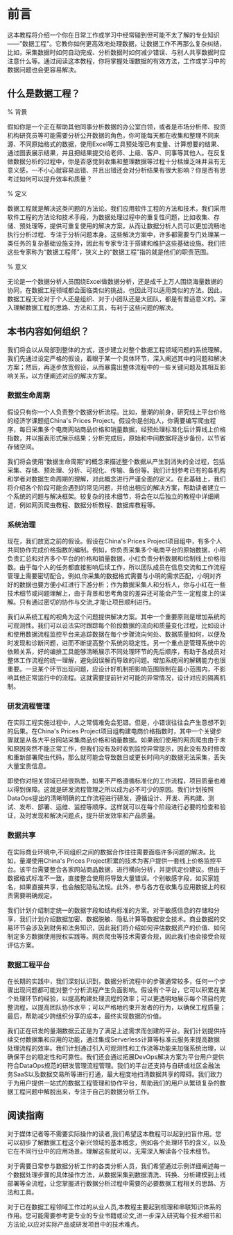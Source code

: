 # 前言

这本教程将介绍一个你在日常工作或学习中经常碰到但可能不太了解的专业知识——"数据工程"。它教你如何更高效地处理数据，让数据工作不再那么复杂纠结，比如，采集数据时如何自动完成、分析数据时如何减少错误、与别人共享数据时应注意什么等。通过阅读这本教程，你将掌握处理数据的有效方法，工作或学习中的数据问题也会更容易解决。

## 什么是数据工程？

% 背景

假如你是一个正在帮助其他同事分析数据的办公室白领，或者是市场分析师、投资机构研究员等可能需要分析公开数据的角色，你可能每天都在收集和整理不同来源、不同原始格式的数据，使用Excel等工具预处理已有变量、计算想要的结果、通过图表展示结果，并且把结果提交给老师、上级、客户、同事等其他人。在反复做数据分析的过程中，你是否感觉到收集和整理数据等过程十分枯燥乏味并且有无意义感，一不小心就容易出错、并且出错还会对分析结果有很大影响？你是否有思考过如何可以提升效率和质量？

% 定义

数据工程就是解决这类问题的方法论。我们应用软件工程的方法和技术，我们采用软件工程的方法论和技术手段，为数据处理过程中的重复性问题，比如收集、存储、预处理等，提供可重复使用的解决方案，从而让数据分析人员可以更加流畅地执行分析过程、专注于分析问题本身。这些解决方案中，许多都需要专门处理某一类任务的复杂基础设施支持，因此有专家专注于搭建和维护这些基础设施。我们把这些专家称为“数据工程师”，狭义上的“数据工程”指的就是他们的职责范围。

% 意义

无论是一个数据分析人员围绕Excel做数据分析，还是成千上万人围绕海量数据的协同，在数据工程领域都会面临类似的挑战，也因此可以适用类似的方法。因此，数据工程无论对于个人还是组织、对于小团队还是大团队，都是有普适意义的。深入理解数据工程的思路、方法和工具，有利于这些问题的解决。

## 本书内容如何组织？

我们将会以从局部到整体的方式，逐步建立对整个数据工程领域问题的系统理解。我们先通过设定严格的假设，着眼于某一个具体环节，深入阐述其中的问题和解决方案；然后，再逐步放宽假设，从而暴露出整体流程中的一些关键问题及其相互影响关系，以方便阐述对应的解决方案。

### 数据生命周期

假设只有你一个人负责整个数据分析流程。比如，量潮的前身，研究线上平台价格的经济学课题组China's Prices Project。假设你是创始人，你需要编写爬虫程序，每日采集多个电商网站商品价格和销量数据，经预处理标准化后计算线上价格指数，并以报表形式展示结果；分析完成后，原始和中间数据将逐步备份，以节省存储空间。

我们将会使用“数据生命周期”的概念来描述整个数据从产生到消失的全过程，包括采集、存储、预处理、分析、可视化、传输、备份等。我们计划参考已有的各机构和学者对数据生命周期的理解，对此概念进行严谨全面的定义。在此基础上，我们将介绍各个阶段可能会遇到的常见问题，并给出相应的解决方案，帮助读者建立一个系统的问题与解决框架。较复杂的技术细节，将会在以后独立的教程中详细阐述，例如网页爬虫教程、数据分析教程、数据库教程等。

### 系统治理

现在，我们放宽之前的假设。假设在China's Prices Project项目组中，有多个人共同协作完成价格指数的编制。例如，你负责采集多个电商平台的原始数据，小明负责汇总和对齐多个平台的价格和销量数据，小红负责分析数据和绘制线上价格指数。由于每个人的任务都直接影响后续工作，所以团队成员在信息交流和工作流程管理上需要密切配合。例如,你采集的数据格式需要与小明的需求匹配，小明对齐好的数据也要方便小红进行下游分析；作为数据采集人和分析人，你与小红在一些技术细节或问题理解上，由于背景和思考角度的差异还可能会产生一定程度上的误解。只有通过密切的协作与交流,才能让项目顺利进行。

我们从系统工程的视角为这个问题提供解决方案。其中一个重要原则是增加系统的可观测性。我们可以设法实时跟踪每个阶段数据的流向和质量变化过程，比如设计和使用数据流程监控平台来追踪数据在每个步骤流向何处、数据质量如何，以便及时发现和诊断问题，进而不断提高整个系统的稳定性。另一个重点是管理系统中的依赖关系，好的编排工具能够清晰展示不同处理环节的先后顺序，有助于各成员对整体工作流程的统一理解，避免因误解而导致的问题。增加系统间的解耦能力也很重要。一旦某个环节出现问题，应设计好机制把影响范围限制在最小范围内，不影响其他正常运行中的流程。这就需要提前针对可能的异常情况，设计对应的隔离机制。

### 研发流程管理

在实际工程实施过程中，人之常情难免会犯错。但是，小错误往往会产生意想不到的后果。在China's Prices Project项目组构建电商价格指数时，其中一个关键步骤就是从各大平台网站采集商品价格和销量数据。如果我们使用的网页爬虫由于未知原因突然不能正常工作，但我们没有及时收到监控异常提示，因此没有及时修改和重新部署爬虫代码，那么就可能会导致数日或更长时间内的数据无法采集，丢失大量宝贵信息。

即使你对相关领域已经很熟悉，如果不严格遵循标准化的工作流程，项目质量也难以得到保障。这就是研发流程管理之所以成为必不可少的原因。我们计划按照DataOps提出的清晰明确的工作流程进行研发，遵循设计、开发、再构建、测试、发布、部署、运维、监控等顺序。这样就可以在每个阶段进行必要的检查和验证，及时发现和解决问题点，提升研发效率和产品质量。

### 数据共享

在实际商业环境中,不同组织之间的数据合作往往需要面临许多问题的解决。比如，量潮使用China's Prices Project积累的技术为客户提供一套线上价格监控平台。该平台需要整合各家网站商品数据，进行横向分析，并提供定价建议。但由于数据格式标准不一致，直接整合使用将导致大量错误。个别敏感字段，如买家姓名，如果直接共享，也会触犯隐私法规。此外，参与各方在收集与应用数据上的权责需要明确规定。

我们计划介绍制定统一的数据字段和结构标准的方案。对于敏感信息的存储和分享，我们计划介绍数据加密、数据脱敏、隐私计算等数据安全技术。商业数据的交易环节会涉及到财务和法务知识，因此我们将介绍如何评估数据资产的价值、如何制定多方数据使用授权实践等。网页爬虫等技术需要合规，因此我们也会接受合规评估方案。

### 数据工程平台

在长期的实践中，我们深刻认识到，数据分析流程中的步骤通常较多，任何一个步骤出现问题都可能对整个分析流程产生负面影响。假设有个平台，它可以积累在某个处理环节的经验，以提高构建处理流程的效率；可以更透明地展示每个项目的完整流程，以提高团队协作水平；可以严格地约束开发者的行为，以确保工程质量；最后，帮助减少跨组织分享的成本，最终实现数据的价值。

我们正在研发的量潮数据云正是为了满足上述需求而创建的平台。我们计划提供持续交付数据集和应用的功能，通过集成Serverless计算等标准云服务来提高数据处理流程的效率。我们计划通过引入可观测性和工作流等功能来加强系统治理，以确保平台的稳定性和可靠性。我们还会通过拓展DevOps解决方案为平台用户提供符合DataOps规范的研发管理流程管理。我们的平台还支持与自研或社区金融法务SaaS以及数据交易所等进行打通，最大程度地扫清数据共享的障碍。我们致力于为用户提供一站式的数据工程管理和协作平台，帮助我们的用户从繁琐复杂的数据工程问题中解脱出来，专注于自己的数据分析工作。

## 阅读指南

对于媒体记者等不需要实际操作的读者,我们希望这本教程可以起到扫盲作用。您可以初步了解数据工程这个新兴领域的基本概念，例如各个处理环节的含义，以及它在不同行业中的应用场景。理解这些就可以，无需深入解读各个技术细节。

对于需要日常参与数据分析工作的各类分析人员，我们希望通过示例详细阐述每一个数据处理步骤的具体操作方法，从数据采集到数据清洗、转换、分析建模到上线部署等全流程，让您掌握进行数据分析过程中需要的必要数据工程相关的思路、方法和工具。

对于已在数据工程领域工作过的从业人员,本教程主要起到梳理和串联知识体系的作用。您可能需要参考更专业的专业书籍或论文,进一步深入研究每个技术细节和方法论,以应对实际产品或研发项目中的技术难点。
